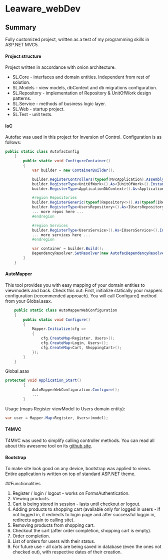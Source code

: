 # Leaware_webDev
## Summary
Fully customized project, written as a test of my programming skills in ASP.NET MVC5.
#### Project structure
Project written in accordance with onion architecture.
* SL.Core - interfaces and domain entities. Independent from rest of solution.
* SL.Models - view models, dbContext and db migrations configuration.
* SL.Repository - implementation of Repository & UnitOfWork design patterns.
* SL.Service - methods of business logic layer.
* SL.Web - startup project. 
* SL.Test - unit tests.

#### IoC
Autofac was used in this project for Inversion of Control. Configuration is as follows:
```C#
public static class AutofacConfig
    {
        public static void ConfigureContainer()
        {
            var builder = new ContainerBuilder();

            builder.RegisterControllers(typeof(MvcApplication).Assembly);
            builder.RegisterType<UnitOfWork>().As<IUnitOfWork>().InstancePerLifetimeScope();
            builder.RegisterType<ApplicationDbContext>().As<ApplicationDbContext>().InstancePerRequest();

            #region Repositories
            builder.RegisterGeneric(typeof(Repository<>)).As(typeof(IRepository<>));
            builder.RegisterType<UsersRepository>().As<IUsersRepository>().InstancePerRequest();
            ... more repos here ...
            #endregion

            #region Services
            builder.RegisterType<UsersService>().As<IUsersService>().InstancePerRequest();
            ... more services here ...
            #endregion

            var container = builder.Build();
            DependencyResolver.SetResolver(new AutofacDependencyResolver(container));
        }
    }
```
#### AutoMapper
This tool provides you with easy mapping of your domain entities to viewmodels and back. Check this out:
First, initialize statically your mappers configuration (recommended approach). You will call Configure() method from your Global.asax.
```C#
    public static class AutoMapperWebConfiguration
    {
        public static void Configure()
        {
            Mapper.Initialize(cfg =>
            {
                cfg.CreateMap<Register, Users>();
                cfg.CreateMap<Login, Users>();
                cfg.CreateMap<Cart, ShoppingCart>();
            });
        }
    }
```
Global.asax
```C#
protected void Application_Start()
        {
            AutoMapperWebConfiguration.Configure();
            ...
        }
```
Usage (maps Register viewModel to Users domain entity):
```C#
var user = Mapper.Map<Register, Users>(model);
```
#### T4MVC
T4MVC was used to simplify calling controller methods. You can read all about this awesome tool on its [github site](https://github.com/T4MVC/T4MVC).
#### Bootstrap
To make site look good on any device, bootstrap was applied to views. Entire application is written on top of standard ASP.NET theme.

##Functionalities
1. Register / login / logout - works on FormsAuthentication.
2. Viewing products.
3. Cart is being stored in session - lasts until checkout or logout.
4. Adding products to shopping cart (available only for logged in users - if not logged in, it redirects to login page and after successful loggin in, redirects again to calling site).
5. Removing products from shopping cart.
6. Checkout the cart (after order completion, shopping cart is empty).
7. Order completion.
8. List of orders for users with their status.
9. For future use - all carts are being saved in database (even the ones not checked out), with respective dates of their creation.
